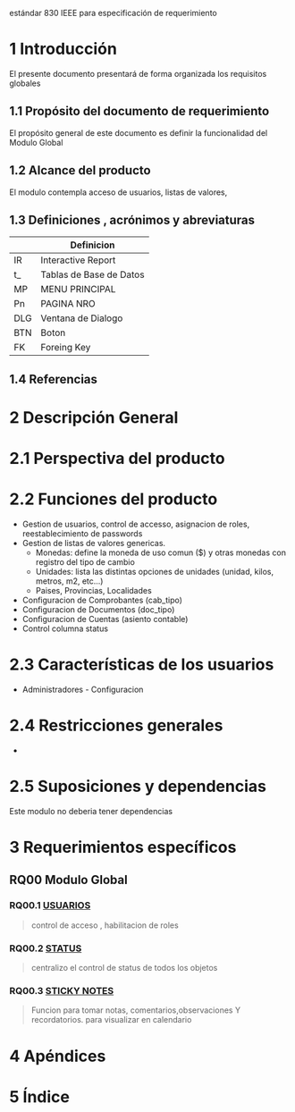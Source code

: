 estándar 830 IEEE para especificación de requerimiento

# 1 Introducción
El presente documento presentará de forma organizada los requisitos globales

## 1.1	Propósito del documento de requerimiento
El propósito general de este documento es definir la funcionalidad del Modulo Global

## 1.2	Alcance del producto
El modulo contempla acceso de usuarios, listas de valores, 

## 1.3	Definiciones , acrónimos y abreviaturas
|| Definicion|
|-|-|
| IR   | Interactive Report|
| t_   | Tablas de Base de Datos|
| MP   | MENU PRINCIPAL|
| Pn   | PAGINA NRO|
| DLG  | Ventana de Dialogo |
| BTN  | Boton |
| FK   | Foreing Key |

## 1.4	Referencias

 

# 2	Descripción General
# 2.1	Perspectiva del producto

# 2.2	Funciones del producto
- Gestion de usuarios, control de accesso, asignacion de roles, reestablecimiento de passwords
- Gestion de listas de valores genericas. 
  - Monedas: define la moneda de uso comun ($) y otras monedas con registro del tipo de cambio  
  - Unidades: lista las distintas opciones de unidades (unidad, kilos, metros, m2, etc...)
  - Paises, Provincias, Localidades
- Configuracion de Comprobantes (cab_tipo)
- Configuracion de Documentos   (doc_tipo)
- Configuracion de Cuentas (asiento contable)
- Control columna status

# 2.3	Características de los usuarios
- Administradores - Configuracion


# 2.4	Restricciones generales
- 

# 2.5	Suposiciones y dependencias
Este modulo no deberia tener dependencias



# 3	Requerimientos específicos
## RQ00 Modulo Global

### RQ00.1 [USUARIOS](<Req 00 01 Usuarios.md>)
> control de acceso , habilitacion de roles

### RQ00.2 [STATUS](req000.2_status.md)
> centralizo el control de status de todos los objetos

### RQ00.3 [STICKY NOTES](req000.3_stick.md)
> Funcion para tomar notas, comentarios,observaciones Y recordatorios. para visualizar en calendario



# 4	Apéndices

# 5	Índice
